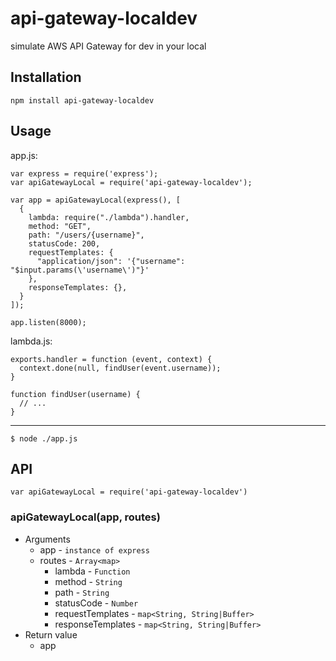 # api-gateway-localdev

simulate AWS API Gateway for dev in your local

## Installation

```
npm install api-gateway-localdev
```

## Usage

app.js:

```node
var express = require('express');
var apiGatewayLocal = require('api-gateway-localdev');

var app = apiGatewayLocal(express(), [
  {
    lambda: require("./lambda").handler,
    method: "GET",
    path: "/users/{username}",
    statusCode: 200,
    requestTemplates: {
      "application/json": '{"username": "$input.params(\'username\')"}'
    },
    responseTemplates: {},
  }
]);

app.listen(8000);
```

lambda.js:

```node
exports.handler = function (event, context) {
  context.done(null, findUser(event.username));
}

function findUser(username) {
  // ...
}
```

***

```
$ node ./app.js
```

## API

```node
var apiGatewayLocal = require('api-gateway-localdev')
```

### apiGatewayLocal(app, routes)

- Arguments
  - app - `instance of express`
  - routes - `Array<map>`
    - lambda - `Function`
    - method - `String`
    - path - `String`
    - statusCode - `Number`
    - requestTemplates - `map<String, String|Buffer>`
    - responseTemplates - `map<String, String|Buffer>`
- Return value
  - app
